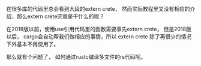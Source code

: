 在很多库的代码里总会看到大段的extern crete， 然而实际教程里又没有相应的介绍，那么extern crete究竟是干什么的呢？

在2018版以前，使用use引用代码里的函数需要事先extern crete， 但是2018版以后， cargo会自动帮我们做相应的事情，所以 extern crete 除了再很少的情况下外基本不再使用了。

那么就有个问题了， 如何通过rustc编译多文件的rs代码呢。
